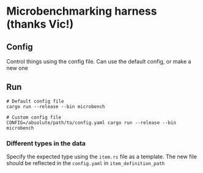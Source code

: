 # Microbenchmarking harness (thanks Vic!)

## Config

Control things using the config file. Can use the default config, or make a new one

## Run

```
# Default config file
cargo run --release --bin microbench

# Custom config file
CONFIG=/absolute/path/to/config.yaml cargo run --release --bin microbench
```

### Different types in the data

Specify the expected type using the `item.rs` file as a template. The new file should be reflected
in the `config.yaml` in `item_definition_path`
